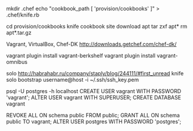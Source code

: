 
mkdir .chef
echo "cookbook_path [ 'provision/cookbooks' ]" > .chef/knife.rb

cd provision/cookbooks
knife cookbook site download apt
tar zxf apt*
rm apt*.tar.gz

Vagrant, VirtualBox, Chef-DK
http://downloads.getchef.com/chef-dk/

vagrant plugin install vagrant-berkshelf
vagrant plugin install vagrant-omnibus 


solo http://habrahabr.ru/company/staply/blog/244111/#first_unread
knife solo bootstrap username@host -i ~/.ssh/ssh_key.pem


psql -U postgres -h localhost
CREATE USER vagrant WITH PASSWORD 'vagrant';
ALTER USER vagrant WITH SUPERUSER;
CREATE DATABASE vagrant

REVOKE ALL ON schema public FROM public;
GRANT ALL ON schema public TO vagrant;
ALTER USER postgres WITH PASSWORD 'postgres';

